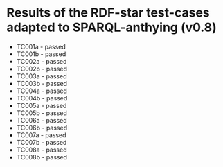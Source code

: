 

# Results of the RDF-star test-cases adapted to SPARQL-anthying (v0.8)


- TC001a - passed
- TC001b - passed
- TC002a - passed
- TC002b - passed
- TC003a - passed
- TC003b - passed
- TC004a - passed
- TC004b - passed
- TC005a - passed
- TC005b - passed
- TC006a - passed
- TC006b - passed
- TC007a - passed
- TC007b - passed
- TC008a - passed
- TC008b - passed